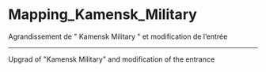 # Mapping_Kamensk_Military
Agrandissement de " Kamensk Military " et modification de l’entrée

****************

Upgrad of "Kamensk Military" and modification of the entrance
